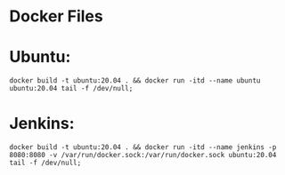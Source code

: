 # Docker Files
    
# Ubuntu:
    docker build -t ubuntu:20.04 . && docker run -itd --name ubuntu ubuntu:20.04 tail -f /dev/null;
# Jenkins:
    docker build -t ubuntu:20.04 . && docker run -itd --name jenkins -p 8080:8080 -v /var/run/docker.sock:/var/run/docker.sock ubuntu:20.04 tail -f /dev/null;